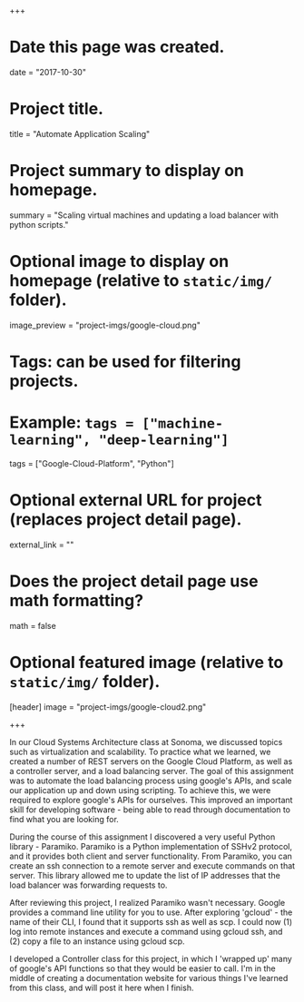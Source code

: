 +++
# Date this page was created.
date = "2017-10-30"

# Project title.
title = "Automate Application Scaling"

# Project summary to display on homepage.
summary = "Scaling virtual machines and updating a load balancer with python scripts."

# Optional image to display on homepage (relative to `static/img/` folder).
image_preview = "project-imgs/google-cloud.png"

# Tags: can be used for filtering projects.
# Example: `tags = ["machine-learning", "deep-learning"]`
tags = ["Google-Cloud-Platform", "Python"]

# Optional external URL for project (replaces project detail page).
external_link = ""

# Does the project detail page use math formatting?
math = false

# Optional featured image (relative to `static/img/` folder).
[header]
image = "project-imgs/google-cloud2.png"

+++

In our Cloud Systems Architecture class at Sonoma, we discussed topics such as virtualization and scalability.
To practice what we learned, we created a number of REST servers on the Google Cloud Platform, as well as a controller server, and a load balancing server. The goal of this assignment was to automate the load balancing process using google's APIs, and scale our application up and down using scripting. To achieve this, we were required to explore google's APIs for ourselves. This improved an important skill for developing software - being able to read through documentation to find what you are looking for.  

During the course of this assignment I discovered a very useful Python library - Paramiko. Paramiko is a Python implementation of SSHv2 protocol, and it provides both client and server functionality. From Paramiko, you can create an ssh connection to a remote server and execute commands on that server. This library allowed me to update the list of IP addresses that the load balancer was forwarding requests to.

After reviewing this project, I realized Paramiko wasn't necessary. Google provides a command line utility for you to use. After exploring 'gcloud' - the name of their CLI, I found that it supports ssh as well as scp. I could now (1) log into remote instances and execute a command using gcloud ssh, and (2) copy a file to an instance using gcloud scp.

I developed a Controller class for this project, in which I 'wrapped up' many of google's API functions so that they would be easier to call. I'm in the middle of creating a documentation website for various things I've learned from this class, and will post it here when I finish.
